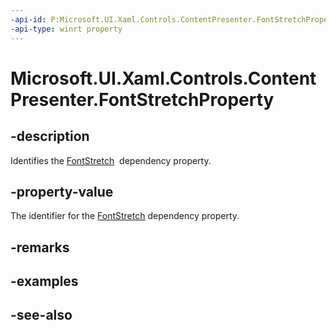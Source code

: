 ```yaml
---
-api-id: P:Microsoft.UI.Xaml.Controls.ContentPresenter.FontStretchProperty
-api-type: winrt property
---
```


<!-- Property syntax
public Windows.UI.Xaml.DependencyProperty FontStretchProperty { get; }
-->

# Microsoft.UI.Xaml.Controls.ContentPresenter.FontStretchProperty

## -description
Identifies the [FontStretch](contentpresenter_fontstretch.md)  dependency property.

## -property-value
The identifier for the [FontStretch](contentpresenter_fontstretch.md) dependency property.

## -remarks

## -examples

## -see-also
